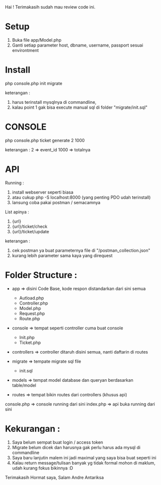 Hai ! Terimakasih sudah mau review code ini. 


# Setup
1. Buka file app/Model.php 
2. Ganti setiap parameter host, dbname, username, passport sesuai environtment

# Install 
php console.php init migrate

keterangan :
1. harus terinstall mysqlnya di commandline, 
2. kalau point 1 gak bisa execute manual sql di folder "migrate/init.sql"

# CONSOLE 
php console.php ticket generate 2 1000

keterangan :
2 => event_id 
1000 => totalnya

# API 
Running : 
1. install webserver seperti biasa
2. atau cukup php -S localhost:8000 (yang penting PDO udah terinstall)
3. lansung coba pakai postman / semacamnya

List apinya : 
1. {url}
2. {url}/ticket/check
2. {url}/ticket/update

keterangan : 
1. cek postman ya buat parameternya file di "/postman_collection.json"
2. kurang lebih parameter sama kaya yang direquest

# Folder Structure :

- app => disini Code Base, kode respon distandarkan dari sini semua
    - Autload.php
    - Controller.php
    - Model.php
    - Request.php 
    - Route.php 
- console => tempat seperti controller cuma buat console 
    - Init.php 
    - Ticket.php 
- controllers => controller ditaruh disini semua, nanti daftarin di routes
    
- migrate => tempate migrate sql file
    - init.sql 

- models => tempat model database dan queryan berdasarkan table/model

- routes => tempat bikin routes dari controllers (khusus api)

console.php => console running dari sini
index.php => api buka running dari sini




# Kekurangan : 
1. Saya belum sempat buat login / access token
2. Migrate belum dicek dan harusnya gak perlu harus ada mysql di commandline 
3. Saya baru lanjutin malem ini jadi maximal yang saya bisa buat seperti ini
4. Kalau return message/tulisan banyak yg tidak formal mohon di maklum, udah kurang fokus bikinnya :D 


Terimakasih
Hormat saya, 
Salam
Andre Antariksa
